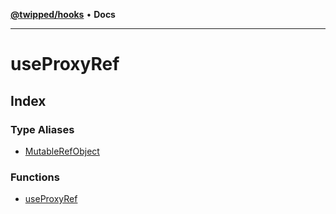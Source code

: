 [**@twipped/hooks**](../README.md) • **Docs**

***

# useProxyRef

## Index

### Type Aliases

- [MutableRefObject](type-aliases/MutableRefObject.md)

### Functions

- [useProxyRef](functions/useProxyRef.md)
